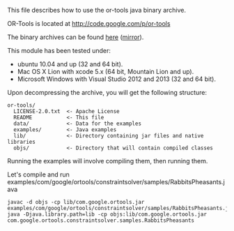 This file describes how to use the or-tools java binary archive.

OR-Tools is located at http://code.google.com/p/or-tools

The binary archives can be found [here](https://drive.google.com/folderview?id=0B2yUSpEp04BNdEU4QW5US1hvTzg&usp=sharing) ([mirror](https://app.box.com/s/gmgtnfqgl8ibrz5d1cm0)).

This module has been tested under:
  * ubuntu 10.04 and up (32 and 64 bit).
  * Mac OS X Lion with xcode 5.x (64 bit, Mountain Lion and up).
  * Microsoft Windows with Visual Studio 2012 and 2013 (32 and 64 bit).

Upon decompressing the archive, you will get the following structure:

```
or-tools/
  LICENSE-2.0.txt  <- Apache License
  README           <- This file
  data/            <- Data for the examples
  examples/        <- Java examples
  lib/             <- Directory containing jar files and native libraries
  objs/            <- Directory that will contain compiled classes
```

Running the examples will involve compiling them, then running them.

Let's compile and run
examples/com/google/ortools/constraintsolver/samples/RabbitsPheasants.java

```
javac -d objs -cp lib/com.google.ortools.jar examples/com/google/ortools/constraintsolver/samples/RabbitsPheasants.java
java -Djava.library.path=lib -cp objs:lib/com.google.ortools.jar com.google.ortools.constraintsolver.samples.RabbitsPheasants
```